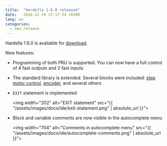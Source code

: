```yaml
---
title:  "Hardella 1.6.0 released"
date:   2016-12-19 17:17:34 +0300
lang: en
categories:
  - new_release
---
```


Hardella 1.6.0 is avaliable for [download](/download).
                        
New features:
  - Programming of both PRU is supported. You can now have a full control of 4 fast outputs and 2 fast inputs
  - The standard library is extended. Several blocks were included: [step motor control](/docs/pru/examples/step-motor/), [encoder](/docs/pru/examples/fast-encoder/), and several others
  - `EXIT` statement is implemented
    
    <img width="202" alt="EXIT statement" src="{{ "/assets/images/docs/ide/exit-statement.png" | absolute_url }}">

  - Block and variable comments are now visible in the autocomplete menu

    <img width="704" alt="Comments in autocomplete menu" src="{{ "/assets/images/docs/ide/autocomplete-comments.png" | absolute_url }}">
                          

